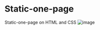 # Static-one-page
Static-one-page on HTML and CSS
 ![image](https://user-images.githubusercontent.com/39736373/216977262-80be2bba-90b7-4b24-97a0-9abf4d3169cd.png)

